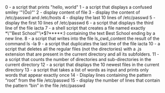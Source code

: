 0 - a script that prints "hello, world"
1 - a script that displays a confused smiley '"(Ôo)"\'
2 - display content of file 
3 - display the content of /etc/passwd and /etc/hosts
4 - display the last 10 lines of /etc/passwd
5 - display the first 10 lines of /etc/passwd
6 -  a script that displays the third line of the file iacta
7 - a shell script that creates a file named exactly \*\\'"Best School"\'\\*$\?\*\*\*\*\*:) containing the text Best School ending by a new line.
8 - a script that writes into the file ls_cwd_content the result of the command ls -la
9 - a script that duplicates the last line of the file iacta
10 - a script that deletes all the regular files (not the directories) with a .js extension that are present in the current directory and all its subfolders.
11 - a script that counts the number of directories and sub-directories in the current directory
12 - a script that displays the 10 newest files in the current directory
13 - a script that takes a list of words as input and prints only words that appear exactly once
14 - Display lines containing the pattern “root” from the file /etc/passwd
15 - display the number of lines that contain the pattern “bin” in the file /etc/passwd
